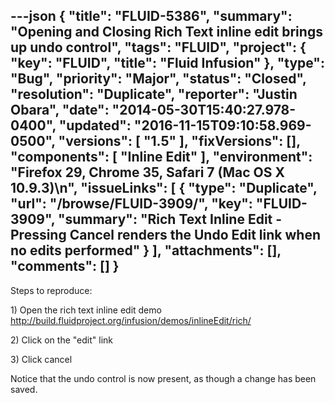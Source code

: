 ---json
{
  "title": "FLUID-5386",
  "summary": "Opening and Closing Rich Text inline edit brings up undo control",
  "tags": "FLUID",
  "project": {
    "key": "FLUID",
    "title": "Fluid Infusion"
  },
  "type": "Bug",
  "priority": "Major",
  "status": "Closed",
  "resolution": "Duplicate",
  "reporter": "Justin Obara",
  "date": "2014-05-30T15:40:27.978-0400",
  "updated": "2016-11-15T09:10:58.969-0500",
  "versions": [
    "1.5"
  ],
  "fixVersions": [],
  "components": [
    "Inline Edit"
  ],
  "environment": "Firefox 29, Chrome 35, Safari 7 (Mac OS X 10.9.3)\n",
  "issueLinks": [
    {
      "type": "Duplicate",
      "url": "/browse/FLUID-3909/",
      "key": "FLUID-3909",
      "summary": "Rich Text Inline Edit - Pressing Cancel renders the Undo Edit link when no edits performed"
    }
  ],
  "attachments": [],
  "comments": []
}
---
Steps to reproduce:

1\) Open the rich text inline edit demo\
<http://build.fluidproject.org/infusion/demos/inlineEdit/rich/>

2\) Click on the "edit" link

3\) Click cancel

Notice that the undo control is now present, as though a change has been saved.

        